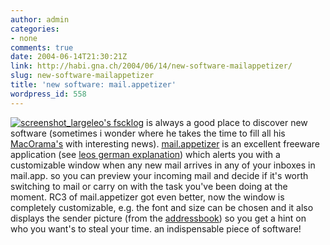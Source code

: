 ```yaml
---
author: admin
categories:
- none
comments: true
date: 2004-06-14T21:30:21Z
link: http://habi.gna.ch/2004/06/14/new-software-mailappetizer/
slug: new-software-mailappetizer
title: 'new software: mail.appetizer'
wordpress_id: 558
---
```


[![screenshot_large](http://habi.gna.ch/blog/images/screenshot_large-tm.jpg)](http://habi.gna.ch/blog/images/screenshot_large.png)[leo's fscklog](http://fscklog.typepad.com/fsck/) is always a good place to discover new software (sometimes i wonder where he takes the time to fill all his [MacOrama's](http://fscklog.typepad.com/fsck/2004/06/macorama_fr_den_9.html) with interesting news).
[mail.appetizer](http://www.bronsonbeta.com/mailappetizer/) is an excellent freeware application (see [leos german explanation](http://fscklog.typepad.com/fsck/2004/01/freeware_mailap.html)) which alerts you with a customizable window when any new mail arrives in any of your inboxes in mail.app.
so you can preview your incoming mail and decide if it's worth switching to mail or carry on with the task you've been doing at the moment.
RC3 of mail.appetizer got even better, now the window is completely customizable, e.g. the font and size can be chosen and it also displays the sender picture (from the [addressbook](http://www.apple.com/macosx/features/addressbook/)) so you get a hint on who you want's to steal your time.
an indispensable piece of software!
